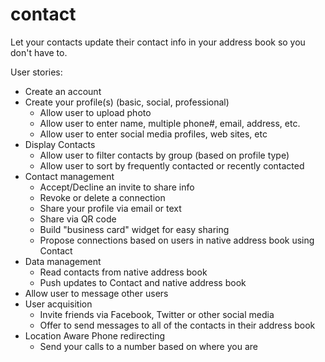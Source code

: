 # contact
Let your contacts update their contact info in your address book so you don't have to.

User stories:
 * Create an account
 * Create your profile(s) (basic, social, professional)
   * Allow user to upload photo
   * Allow user to enter name, multiple phone#, email, address, etc.
   * Allow user to enter social media profiles, web sites, etc
 * Display Contacts
   * Allow user to filter contacts by group (based on profile type)
   * Allow user to sort by frequently contacted or recently contacted
 * Contact management
   * Accept/Decline an invite to share info
   * Revoke or delete a connection
   * Share your profile via email or text
   * Share via QR code
   * Build "business card" widget for easy sharing
   * Propose connections based on users in native address book using Contact
 * Data management
   * Read contacts from native address book
   * Push updates to Contact and native address book
 * Allow user to message other users
 * User acquisition
   * Invite friends via Facebook, Twitter or other social media
   * Offer to send messages to all of the contacts in their address book
 * Location Aware Phone redirecting
   * Send your calls to a number based on where you are